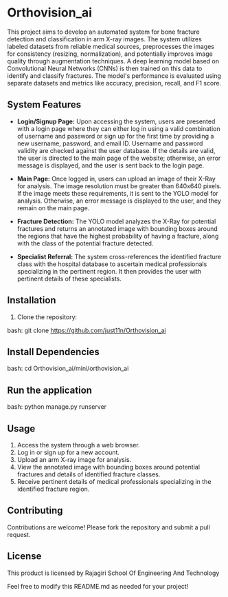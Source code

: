 # Orthovision_ai

This project aims to develop an automated system for bone fracture detection and classification in arm X-ray images. The system utilizes labeled datasets from reliable medical sources, preprocesses the images for consistency (resizing, normalization), and potentially improves image quality through augmentation techniques. A deep learning model based on Convolutional Neural Networks (CNNs) is then trained on this data to identify and classify fractures. The model's performance is evaluated using separate datasets and metrics like accuracy, precision, recall, and F1 score.

## System Features

- **Login/Signup Page:** Upon accessing the system, users are presented with a login page where they can either log in using a valid combination of username and password or sign up for the first time by providing a new username, password, and email ID. Username and password validity are checked against the user database. If the details are valid, the user is directed to the main page of the website; otherwise, an error message is displayed, and the user is sent back to the login page.

- **Main Page:** Once logged in, users can upload an image of their X-Ray for analysis. The image resolution must be greater than 640x640 pixels. If the image meets these requirements, it is sent to the YOLO model for analysis. Otherwise, an error message is displayed to the user, and they remain on the main page.

- **Fracture Detection:** The YOLO model analyzes the X-Ray for potential fractures and returns an annotated image with bounding boxes around the regions that have the highest probability of having a fracture, along with the class of the potential fracture detected.

- **Specialist Referral:** The system cross-references the identified fracture class with the hospital database to ascertain medical professionals specializing in the pertinent region. It then provides the user with pertinent details of these specialists.

## Installation

1. Clone the repository:

bash: 
git clone https://github.com/just11n/Orthovision_ai

## Install Dependencies
bash: 
cd Orthovision_ai/mini/orthovision_ai

## Run the application
bash: 
python manage.py runserver

## Usage
1. Access the system through a web browser.
2. Log in or sign up for a new account.
3. Upload an arm X-ray image for analysis.
4. View the annotated image with bounding boxes around potential fractures and details of identified fracture classes.
5. Receive pertinent details of medical professionals specializing in the identified fracture region.

## Contributing
 Contributions are welcome! Please fork the repository and submit a pull request.
 
## License
This product is licensed by Rajagiri School Of Engineering And Technology


Feel free to modify this README.md as needed for your project!





